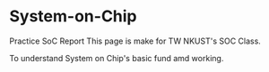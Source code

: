 # System-on-Chip
Practice SoC Report
This page is make for TW NKUST's SOC Class.

To understand System on Chip's basic fund amd working.
